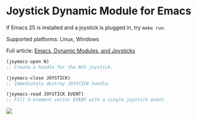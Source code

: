 # Joystick Dynamic Module for Emacs

If Emacs 25 is installed and a joystick is plugged in, try `make run`.

Supported platforms: Linux, Windows

Full article: [Emacs, Dynamic Modules, and
Joysticks](http://nullprogram.com/blog/2016/11/05/)

~~~el
(joymacs-open N)
;; Create a handle for the Nth joystick.

(joymacs-close JOYSTICK)
;; Immediately destroy JOYSTICK handle.

(joymacs-read JOYSTICK EVENT)
;; Fill 5-element vector EVENT with a single joystick event.
~~~

![](http://i.imgur.com/f3yzzzx.png)
